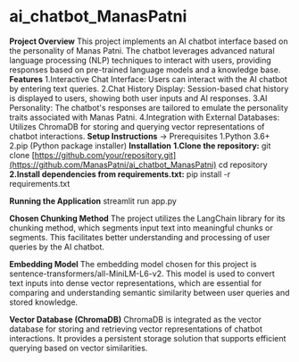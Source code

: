 # ai_chatbot_ManasPatni
**Project Overview**
This project implements an AI chatbot interface based on the personality of Manas Patni. The chatbot leverages advanced natural language processing (NLP) techniques to interact with users, providing responses based on pre-trained language models and a knowledge base.
**Features**
1.Interactive Chat Interface: Users can interact with the AI chatbot by entering text queries.
2.Chat History Display: Session-based chat history is displayed to users, showing both user inputs and AI responses.
3.AI Personality: The chatbot's responses are tailored to emulate the personality traits associated with Manas Patni.
4.Integration with External Databases: Utilizes ChromaDB for storing and querying vector representations of chatbot interactions.
**Setup Instructions**
-> Prerequisites
        1.Python 3.6+
        2.pip (Python package installer)
**Installation**
**1.Clone the repository:**
git clone [https://github.com/your/repository.git](https://github.com/ManasPatni/ai_chatbot_ManasPatni)
cd repository
**2.Install dependencies from requirements.txt:**
pip install -r requirements.txt

**Running the Application**
streamlit run app.py

**Chosen Chunking Method**
The project utilizes the LangChain library for its chunking method, which segments input text into meaningful chunks or segments. This facilitates better understanding and processing of user queries by the AI chatbot.

**Embedding Model**
The embedding model chosen for this project is sentence-transformers/all-MiniLM-L6-v2. 
This model is used to convert text inputs into dense vector representations, which are essential for comparing and understanding semantic similarity between user queries and stored knowledge.

**Vector Database (ChromaDB)**
ChromaDB is integrated as the vector database for storing and retrieving vector representations of chatbot interactions. It provides a persistent storage solution that supports efficient querying based on vector similarities.



